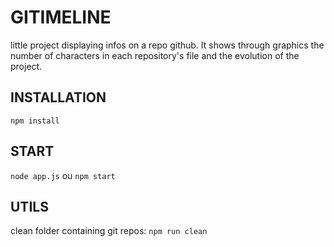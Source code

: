 # GITIMELINE #
little project displaying infos on a repo github. It shows through graphics the number of characters in each repository's file and the evolution of the project. 

## INSTALLATION ##
```npm install```

## START ##
```node app.js``` ou ```npm start```


## UTILS ##
clean folder containing git repos: ```npm run clean```